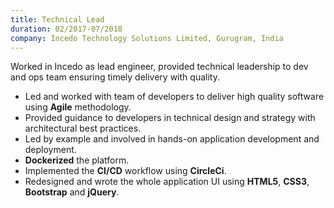 ```yaml
---
title: Technical Lead
duration: 02/2017-07/2018
company: Incedo Technology Solutions Limited, Gurugram, India 
---
```


Worked in Incedo as lead engineer, provided technical leadership 
to dev and ops team ensuring timely delivery with quality.
- Led and worked with team of developers to deliver high 
quality software using **Agile** methodology.
- Provided guidance to developers in technical design 
and strategy with architectural best practices.
- Led by example and involved in hands-on 
application development and deployment.
- **Dockerized** the platform.
- Implemented the **CI/CD** workflow using **CircleCi**.
- Redesigned and wrote the whole application UI using **HTML5**, **CSS3**, **Bootstrap** and **jQuery**.

